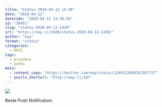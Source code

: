 ```yaml
---
title: "Status 2020-04-12 14:30"
date: "2020-04-12"
datetime: "2020-04-12 14:30:58"
id: "36451"
slug: "status-2020-04-12-1430"
url: "https://eay.cc/2020/status-2020-04-12-1430/"
author: "eay"
format: "status"
categories:
  - 0815
tags:
  - projekte
  - yonks
meta:
  - content_copy: "https://twitter.com/eay/status/1249312660761587717"
  - yourls_shorturl: "http://eay.li/3dt"
---
```


![](https://eay.cc/uploads/2020/yonks-rating-notification.png)

Beste Push Notification.
